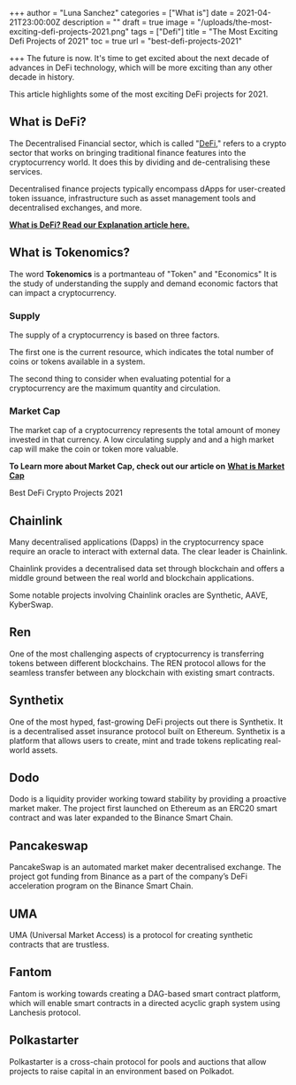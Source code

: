 +++
author = "Luna Sanchez"
categories = ["What is"]
date = 2021-04-21T23:00:00Z
description = ""
draft = true
image = "/uploads/the-most-exciting-defi-projects-2021.png"
tags = ["Defi"]
title = "The Most Exciting Defi Projects of 2021"
toc = true
url = "best-defi-projects-2021"

+++
The future is now. It's time to get excited about the next decade of advances in DeFi technology, which will be more exciting than any other decade in history.  

This article highlights some of the most exciting DeFi projects for 2021.

## What is DeFi?

The Decentralised Financial sector, which is called "[DeFi](/defi-explained)," refers to a crypto sector that works on bringing traditional finance features into the cryptocurrency world. It does this by dividing and de-centralising these services.

Decentralised finance projects typically encompass dApps for user-created token issuance, infrastructure such as asset management tools and decentralised exchanges, and more.

[**What is DeFi? Read our Explanation article here.**](/defi-explained)

## What is Tokenomics?

The word **Tokenomics** is a portmanteau of "Token" and "Economics" It is the study of understanding the supply and demand economic factors that can impact a cryptocurrency. 

### Supply

The supply of a cryptocurrency is based on three factors.

The first one is the current resource, which indicates the total number of coins or tokens available in a system.

The second thing to consider when evaluating potential for a cryptocurrency are the maximum quantity and circulation.

### Market Cap

The market cap of a cryptocurrency represents the total amount of money invested in that currency.  A low circulating supply and and a high market cap will make the coin or token more valuable.

**To Learn more about Market Cap, check out our article on** [**What is Market Cap**](/what-is-market-cap-crypto)

Best DeFi Crypto Projects 2021

## Chainlink

Many decentralised applications (Dapps) in the cryptocurrency space require an oracle to interact with external data. The clear leader is Chainlink.

Chainlink provides a decentralised data set through blockchain and offers a middle ground between the real world and blockchain applications.

Some notable projects involving Chainlink oracles are Synthetic, AAVE, KyberSwap.

## Ren

One of the most challenging aspects of cryptocurrency is transferring tokens between different blockchains. The REN protocol allows for the seamless transfer between any blockchain with existing smart contracts.

## Synthetix

One of the most hyped, fast-growing DeFi projects out there is Synthetix. It is a decentralised asset insurance protocol built on Ethereum.  Synthetix is a platform that allows users to create, mint and trade tokens replicating real-world assets.

## Dodo

Dodo is a liquidity provider working toward stability by providing a proactive market maker. The project first launched on Ethereum as an ERC20 smart contract and was later expanded to the Binance Smart Chain.

## Pancakeswap

PancakeSwap is an automated market maker decentralised exchange. The project got funding from Binance as a part of the company’s DeFi acceleration program on the Binance Smart Chain.

## UMA

UMA (Universal Market Access) is a protocol for creating synthetic contracts that are trustless.

## Fantom

Fantom is working towards creating a DAG-based smart contract platform, which will enable smart contracts in a directed acyclic graph system using Lanchesis protocol.

## Polkastarter

Polkastarter is a cross-chain protocol for pools and auctions that allow projects to raise capital in an environment based on Polkadot.